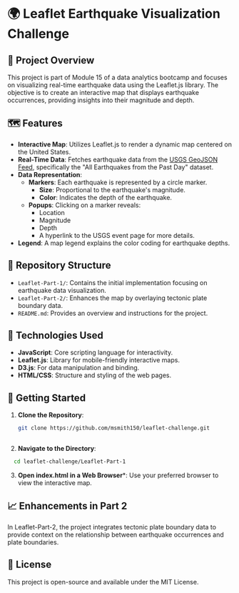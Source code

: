 # 🌍 Leaflet Earthquake Visualization Challenge

## 📌 Project Overview

This project is part of Module 15 of a data analytics bootcamp and focuses on visualizing real-time earthquake data using the Leaflet.js library. The objective is to create an interactive map that displays earthquake occurrences, providing insights into their magnitude and depth.

## 🗺️ Features

- **Interactive Map**: Utilizes Leaflet.js to render a dynamic map centered on the United States.
- **Real-Time Data**: Fetches earthquake data from the [USGS GeoJSON Feed](https://earthquake.usgs.gov/earthquakes/feed/v1.0/geojson.php), specifically the "All Earthquakes from the Past Day" dataset.
- **Data Representation**:
  - **Markers**: Each earthquake is represented by a circle marker.
    - **Size**: Proportional to the earthquake's magnitude.
    - **Color**: Indicates the depth of the earthquake.
  - **Popups**: Clicking on a marker reveals:
    - Location
    - Magnitude
    - Depth
    - A hyperlink to the USGS event page for more details.
- **Legend**: A map legend explains the color coding for earthquake depths.

## 🧱 Repository Structure

- `Leaflet-Part-1/`: Contains the initial implementation focusing on earthquake data visualization.
- `Leaflet-Part-2/`: Enhances the map by overlaying tectonic plate boundary data.
- `README.md`: Provides an overview and instructions for the project.

## 🔧 Technologies Used

- **JavaScript**: Core scripting language for interactivity.
- **Leaflet.js**: Library for mobile-friendly interactive maps.
- **D3.js**: For data manipulation and binding.
- **HTML/CSS**: Structure and styling of the web pages.

## 🚀 Getting Started

1. **Clone the Repository**:
   ```bash
   git clone https://github.com/msmith150/leaflet-challenge.git
 
2. **Navigate to the Directory**:
 ```bash
   cd leaflet-challenge/Leaflet-Part-1
 ```

3. **Open index.html in a Web Browser***:
Use your preferred browser to view the interactive map.

## 📈 Enhancements in Part 2
In Leaflet-Part-2, the project integrates tectonic plate boundary data to provide context on the relationship between earthquake occurrences and plate boundaries.

## 📄 License
This project is open-source and available under the MIT License.
